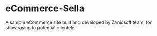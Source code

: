 # eCommerce-Sella
A sample eCommerce site built and developed by Zaniosoft team, for showcasing to potential clientele
